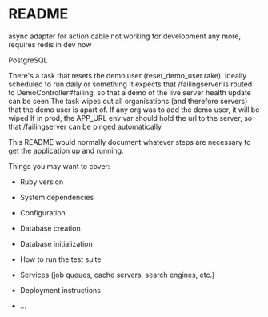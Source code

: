 # README

async adapter for action cable not working for development any more, requires redis in dev now

PostgreSQL

There's a task that resets the demo user (reset_demo_user.rake). Ideally scheduled to run daily or something
It expects that /failingserver is routed to DemoController#failing, so that a demo of the live server health update can be seen
The task wipes out all organisations (and therefore servers) that the demo user is apart of. If any org was to add the demo user, it will be wiped
If in prod, the APP_URL env var should hold the url to the server, so that /failingserver can be pinged automatically

This README would normally document whatever steps are necessary to get the
application up and running.

Things you may want to cover:

* Ruby version

* System dependencies

* Configuration

* Database creation

* Database initialization

* How to run the test suite

* Services (job queues, cache servers, search engines, etc.)

* Deployment instructions

* ...
